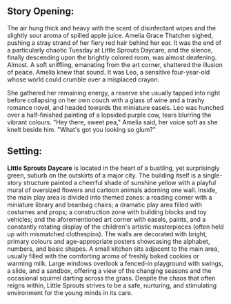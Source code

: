 ## Story Opening:

The air hung thick and heavy with the scent of disinfectant wipes and the slightly sour aroma of spilled apple juice. Amelia Grace Thatcher sighed, pushing a stray strand of her fiery red hair behind her ear. It was the end of a particularly chaotic Tuesday at Little Sprouts Daycare, and the silence, finally descending upon the brightly colored room, was almost deafening. Almost. A soft sniffling, emanating from the art corner, shattered the illusion of peace. Amelia knew that sound. It was Leo, a sensitive four-year-old whose world could crumble over a misplaced crayon.

She gathered her remaining energy, a reserve she usually tapped into right before collapsing on her own couch with a glass of wine and a trashy romance novel, and headed towards the miniature easels. Leo was hunched over a half-finished painting of a lopsided purple cow, tears blurring the vibrant colours. "Hey there, sweet pea," Amelia said, her voice soft as she knelt beside him. "What's got you looking so glum?"

## Setting:

**Little Sprouts Daycare** is located in the heart of a bustling, yet surprisingly green, suburb on the outskirts of a major city. The building itself is a single-story structure painted a cheerful shade of sunshine yellow with a playful mural of oversized flowers and cartoon animals adorning one wall. Inside, the main play area is divided into themed zones: a reading corner with a miniature library and beanbag chairs; a dramatic play area filled with costumes and props; a construction zone with building blocks and toy vehicles; and the aforementioned art corner with easels, paints, and a constantly rotating display of the children's artistic masterpieces (often held up with mismatched clothespins). The walls are decorated with bright, primary colours and age-appropriate posters showcasing the alphabet, numbers, and basic shapes. A small kitchen sits adjacent to the main area, usually filled with the comforting aroma of freshly baked cookies or warming milk. Large windows overlook a fenced-in playground with swings, a slide, and a sandbox, offering a view of the changing seasons and the occasional squirrel darting across the grass. Despite the chaos that often reigns within, Little Sprouts strives to be a safe, nurturing, and stimulating environment for the young minds in its care.

